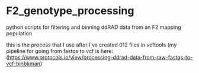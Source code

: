 # F2_genotype_processing
python scripts for filtering and binning ddRAD data from an F2 mapping population

this is the process that I use after I've created 012 files in vcftools (my pipeline for going from fastqs to vcf is here: (https://www.protocols.io/view/processing-ddrad-data-from-raw-fastqs-to-vcf-bjnbkman)
